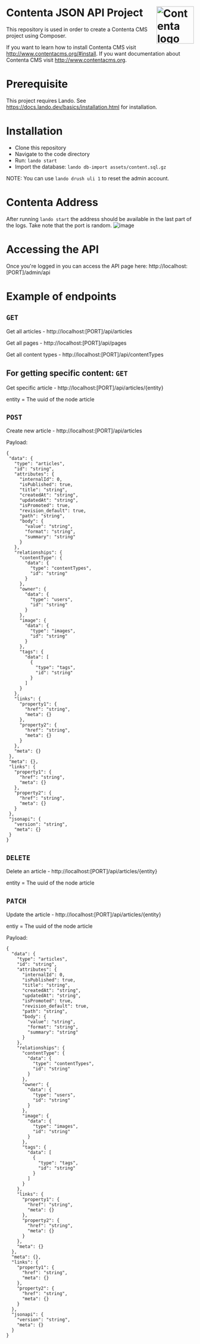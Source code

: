 <h1 id="contenta-jsonapi-project">
  Contenta JSON API Project
  <img align="right" src="./logo.svg" alt="Contenta logo" title="Contenta logo" width="100">
</h1>

This repository is used in order to create a Contenta CMS project using Composer.

If you want to learn how to install Contenta CMS visit http://www.contentacms.org/#install. If you
want documentation about Contenta CMS visit http://www.contentacms.org.

# Prerequisite
This project requires Lando. See https://docs.lando.dev/basics/installation.html for installation.

# Installation
* Clone this repository
* Navigate to the code directory
* Run: `lando start`
* Import the database: `lando db-import assets/content.sql.gz`

NOTE: You can use `lando drush uli 1` to reset the admin account.

# Contenta Address
After running `lando start` the address should be available in the last part of the logs. Take note that the port is random.
![image](https://user-images.githubusercontent.com/820842/136503532-4ed89c17-0fa4-47b6-b38c-4cdba0fb41c0.png)


# Accessing the API
Once you're logged in you can access the API page here: http://localhost:[PORT]/admin/api

# Example of endpoints

## `GET`
Get all articles - http://localhost:[PORT]/api/articles

Get all pages - http://localhost:[PORT]/api/pages

Get all content types - http://localhost:[PORT]/api/contentTypes

## For getting specific content: `GET`
Get specific article - http://localhost:[PORT]/api/articles/{entity}

entity = The uuid of the node article

## `POST`
Create new article - http://localhost:[PORT]/api/articles

Payload:
 ```
 {
  "data": {
    "type": "articles",
    "id": "string",
    "attributes": {
      "internalId": 0,
      "isPublished": true,
      "title": "string",
      "createdAt": "string",
      "updatedAt": "string",
      "isPromoted": true,
      "revision_default": true,
      "path": "string",
      "body": {
        "value": "string",
        "format": "string",
        "summary": "string"
      }
    },
    "relationships": {
      "contentType": {
        "data": {
          "type": "contentTypes",
          "id": "string"
        }
      },
      "owner": {
        "data": {
          "type": "users",
          "id": "string"
        }
      },
      "image": {
        "data": {
          "type": "images",
          "id": "string"
        }
      },
      "tags": {
        "data": [
          {
            "type": "tags",
            "id": "string"
          }
        ]
      }
    },
    "links": {
      "property1": {
        "href": "string",
        "meta": {}
      },
      "property2": {
        "href": "string",
        "meta": {}
      }
    },
    "meta": {}
  },
  "meta": {},
  "links": {
    "property1": {
      "href": "string",
      "meta": {}
    },
    "property2": {
      "href": "string",
      "meta": {}
    }
  },
  "jsonapi": {
    "version": "string",
    "meta": {}
  }
}
```

## `DELETE`
Delete an article - http://localhost:[PORT]/api/articles/{entity}

entity = The uuid of the node article

## `PATCH`
Update the article - http://localhost:[PORT]/api/articles/{entity}

entiy = The uuid of the node article

Payload:
```
{
  "data": {
    "type": "articles",
    "id": "string",
    "attributes": {
      "internalId": 0,
      "isPublished": true,
      "title": "string",
      "createdAt": "string",
      "updatedAt": "string",
      "isPromoted": true,
      "revision_default": true,
      "path": "string",
      "body": {
        "value": "string",
        "format": "string",
        "summary": "string"
      }
    },
    "relationships": {
      "contentType": {
        "data": {
          "type": "contentTypes",
          "id": "string"
        }
      },
      "owner": {
        "data": {
          "type": "users",
          "id": "string"
        }
      },
      "image": {
        "data": {
          "type": "images",
          "id": "string"
        }
      },
      "tags": {
        "data": [
          {
            "type": "tags",
            "id": "string"
          }
        ]
      }
    },
    "links": {
      "property1": {
        "href": "string",
        "meta": {}
      },
      "property2": {
        "href": "string",
        "meta": {}
      }
    },
    "meta": {}
  },
  "meta": {},
  "links": {
    "property1": {
      "href": "string",
      "meta": {}
    },
    "property2": {
      "href": "string",
      "meta": {}
    }
  },
  "jsonapi": {
    "version": "string",
    "meta": {}
  }
}
```
